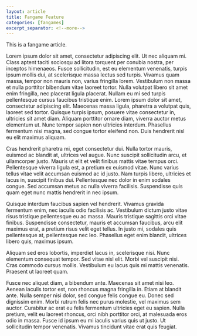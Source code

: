 ```yaml
---
layout: article
title: Fangame Feature
categories: [fangames]
excerpt_separator: <!--more-->
---
```


This is a fangame article.

<!--more-->

Lorem ipsum dolor sit amet, consectetur adipiscing elit. Ut nec aliquam mi. Class aptent taciti sociosqu ad litora torquent per conubia nostra, per inceptos himenaeos. Fusce sollicitudin, est eu elementum venenatis, turpis ipsum mollis dui, at scelerisque massa lectus sed turpis. Vivamus quam massa, tempor non mauris non, varius fringilla lorem. Vestibulum non massa et nulla porttitor bibendum vitae laoreet tortor. Nulla volutpat libero sit amet enim fringilla, nec placerat ligula placerat. Nullam eu mi sed turpis pellentesque cursus faucibus tristique enim. Lorem ipsum dolor sit amet, consectetur adipiscing elit. Maecenas massa ligula, pharetra a volutpat quis, laoreet sed tortor. Quisque turpis ipsum, posuere vitae consectetur in, ultricies sit amet diam. Aliquam porttitor ornare diam, viverra auctor metus elementum ut. Nunc tempor sapien non ultricies interdum. Phasellus fermentum nisi magna, sed congue tortor eleifend non. Duis hendrerit nisl eu elit maximus aliquam.

Cras hendrerit pharetra mi, eget consectetur dui. Nulla tortor mauris, euismod ac blandit at, ultrices vel augue. Nunc suscipit sollicitudin arcu, et ullamcorper justo. Mauris ut elit et velit finibus mattis vitae tempus orci. Pellentesque viverra ligula est, a pretium ex euismod vitae. Nunc varius tellus vitae velit accumsan euismod ac id justo. Nam turpis libero, ultricies et lacus in, suscipit finibus dui. Pellentesque nec dolor in enim sodales congue. Sed accumsan metus ac nulla viverra facilisis. Suspendisse quis quam eget nunc mattis hendrerit in nec ipsum.

Quisque interdum faucibus sapien vel hendrerit. Vivamus gravida fermentum enim, nec iaculis odio facilisis ac. Vestibulum dictum justo vitae risus tristique pellentesque eu ac massa. Mauris tristique sagittis orci vitae finibus. Suspendisse consectetur, mauris et accumsan faucibus, arcu elit maximus erat, a pretium risus velit eget tellus. In justo mi, sodales quis pellentesque at, pellentesque nec leo. Phasellus eget enim blandit, ultrices libero quis, maximus ipsum.

Aliquam sed eros lobortis, imperdiet lacus in, scelerisque nisi. Nunc elementum consequat tempor. Sed vitae nisl elit. Morbi vel suscipit nisi. Cras commodo cursus mollis. Vestibulum eu lacus quis mi mattis venenatis. Praesent ut laoreet quam.

Fusce nec aliquet diam, a bibendum ante. Maecenas sit amet nisi leo. Aenean iaculis tortor est, non rhoncus magna fringilla in. Etiam at blandit ante. Nulla semper nisi dolor, sed congue felis congue eu. Donec sed dignissim enim. Morbi rutrum felis nec purus molestie, vel maximus sem auctor. Curabitur ac erat eu felis fermentum ultricies eget eu sapien. Nulla pretium, velit eu laoreet rhoncus, orci nibh porttitor orci, at malesuada eros odio in massa. Fusce id ipsum eu mi iaculis varius quis ut justo. Ut sollicitudin tempor venenatis. Vivamus tincidunt vitae erat quis feugiat.